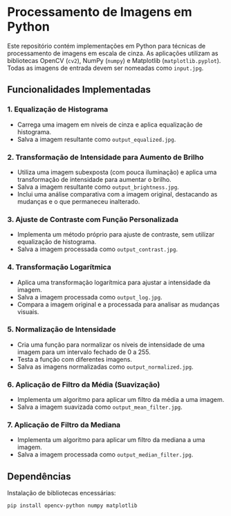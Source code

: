 # Processamento de Imagens em Python

Este repositório contém implementações em Python para  técnicas de processamento de imagens em escala de cinza. As aplicações utilizam as bibliotecas OpenCV (`cv2`), NumPy (`numpy`) e Matplotlib (`matplotlib.pyplot`). Todas as imagens de entrada devem ser nomeadas como `input.jpg`.

## Funcionalidades Implementadas

### 1. Equalização de Histograma
- Carrega uma imagem em níveis de cinza e aplica equalização de histograma.
- Salva a imagem resultante como `output_equalized.jpg`.

### 2. Transformação de Intensidade para Aumento de Brilho
- Utiliza uma imagem subexposta (com pouca iluminação) e aplica uma transformação de intensidade para aumentar o brilho.
- Salva a imagem resultante como `output_brightness.jpg`.
- Inclui uma análise comparativa com a imagem original, destacando as mudanças e o que permaneceu inalterado.

### 3. Ajuste de Contraste com Função Personalizada
- Implementa um método próprio para ajuste de contraste, sem utilizar equalização de histograma.
- Salva a imagem processada como `output_contrast.jpg`.

### 4. Transformação Logarítmica
- Aplica uma transformação logarítmica para ajustar a intensidade da imagem.
- Salva a imagem processada como `output_log.jpg`.
- Compara a imagem original e a processada para analisar as mudanças visuais.

### 5. Normalização de Intensidade
- Cria uma função para normalizar os níveis de intensidade de uma imagem para um intervalo fechado de 0 a 255.
- Testa a função com diferentes imagens.
- Salva as imagens normalizadas como `output_normalized.jpg`.

### 6. Aplicação de Filtro da Média (Suavização)
- Implementa um algoritmo para aplicar um filtro da média a uma imagem.
- Salva a imagem suavizada como `output_mean_filter.jpg`.

### 7. Aplicação de Filtro da Mediana
- Implementa um algoritmo para aplicar um filtro da mediana a uma imagem.
- Salva a imagem processada como `output_median_filter.jpg`.

## Dependências
Instalação de bibliotecas encessárias:
```bash
pip install opencv-python numpy matplotlib
```



